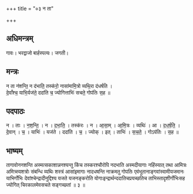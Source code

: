 +++
title = "०३ न ता"

+++
## अधिमन्त्रम्
गावः। भरद्वाजो बार्हस्पत्यः। जगती।

## मन्त्रः
न ता न॑शन्ति॒ न द॑भाति॒ तस्क॑रो॒ नासा॑मामि॒त्रो व्यथि॒रा द॑धर्षति ।  
दे॒वाँश्च॒ याभि॒र्यज॑ते॒ ददा॑ति च॒ ज्योगित्ताभिः॑ सचते॒ गोप॑तिः स॒ह ॥

## पदपाठः
न । ताः । न॒श॒न्ति॒ । न । द॒भा॒ति॒ । तस्क॑रः । न । आ॒सा॒म् । आ॒मि॒त्रः । व्यथिः॑ । आ । द॒ध॒र्ष॒ति॒ ।  
दे॒वान् । च॒ । याभिः॑ । यज॑ते । ददा॑ति । च॒ । ज्योक् । इत् । ताभिः॑ । स॒च॒ते॒ । गोऽप॑तिः । स॒ह ॥

## भाष्यम्
तागावोननशन्ति अस्मत्सकाशान्ननश्यन्तु किंच तस्करश्चौरोपि नदभाति अस्मदीयागाः नहिंस्यात् तथा आमित्रः अमित्र्स्यशत्रोः संबन्धि व्यथिः शस्त्रं आसांइमागाः नादधषन्ति नाक्रमतु गोपतिः एवंभूतानाङ्गवांस्वामीयजमानः याभिर्गोभिः देवांश्चेन्द्रादीनुद्दिश्य यजते यजनङ्करोति योगाःइन्द्रार्थन्ददातिचप्रयच्छतिच ताभिस्तादृशीर्गोभिःसह ज्योगित् चिरकालमेवसचते सङ्गच्छतां ॥ ३ ॥